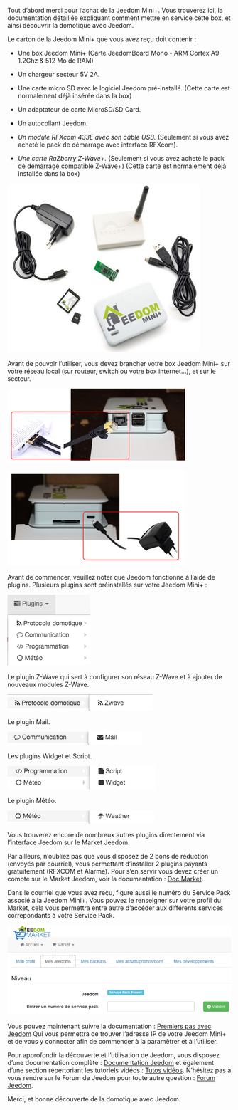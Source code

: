 Tout d’abord merci pour l’achat de la Jeedom Mini+. Vous trouverez ici, la documentation détaillée expliquant comment mettre en service cette box, et ainsi découvrir la domotique avec Jeedom.

Le carton de la Jeedom Mini+ que vous avez reçu doit contenir :

-   Une box Jeedom Mini+ (Carte JeedomBoard Mono - ARM Cortex A9 1.2Ghz & 512 Mo de RAM)

-   Un chargeur secteur 5V 2A.

-   Une carte micro SD avec le logiciel Jeedom pré-installé. (Cette carte est normalement déjà insérée dans la box)

-   Un adaptateur de carte MicroSD/SD Card.

-   Un autocollant Jeedom.

-   *Un module RFXcom 433E avec son câble USB.* (Seulement si vous avez acheté le pack de démarrage avec interface RFXcom).

-   *Une carte RaZberry Z-Wave+.* (Seulement si vous avez acheté le pack de démarrage compatible Z-Wave+) (Cette carte est normalement déjà installée dans la box)

![](../images/mini.demarrage01.png)

Avant de pouvoir l’utiliser, vous devez brancher votre box Jeedom Mini+ sur votre réseau local (sur routeur, switch ou votre box internet…), et sur le secteur.

![](../images/mini.demarrage02.png)

![](../images/mini.demarrage03.png)

Avant de commencer, veuillez noter que Jeedom fonctionne à l’aide de plugins. Plusieurs plugins sont préinstallés sur votre Jeedom Mini+ :

![](../images/mini.demarrage04.png)

Le plugin Z-Wave qui sert à configurer son réseau Z-Wave et à ajouter de nouveaux modules Z-Wave.

![](../images/mini.demarrage05.png)

Le plugin Mail.

![](../images/mini.demarrage06.png)

Les plugins Widget et Script.

![](../images/mini.demarrage07.png)

Le plugin Météo.

![](../images/mini.demarrage08.png)

Vous trouverez encore de nombreux autres plugins directement via l’interface Jeedom sur le Market Jeedom.

Par ailleurs, n’oubliez pas que vous disposez de 2 bons de réduction (envoyés par courriel), vous permettant d’installer 2 plugins payants gratuitement (RFXCOM et Alarme). Pour s’en servir vous devez créer un compte sur le Market Jeedom, voir la documentation : [Doc Market](https://jeedom.fr/doc_market.php).

Dans le courriel que vous avez reçu, figure aussi le numéro du Service Pack associé à la Jeedom Mini+. Vous pouvez le renseigner sur votre profil du Market, cela vous permettra entre autre d’accéder aux différents services correpondants à votre Service Pack.

![](../images/mini.demarrage09.png)

Vous pouvez maintenant suivre la documentation : [Premiers pas avec Jeedom](https://www.jeedom.fr/doc/documentation/premiers-pas/fr_FR/doc-premiers-pas.html) Qui vous permettra de trouver l’adresse IP de votre Jeedom Mini+ et de vous y connecter afin de commencer à la paramètrer et à l’utiliser.

Pour approfondir la découverte et l’utilisation de Jeedom, vous disposez d’une documentation complète : [Documentation Jeedom](https://jeedom.fr/doc) et également d’une section répertoriant les tutoriels vidéos : [Tutos vidéos](https://jeedom.fr/video.php). N’hésitez pas à vous rendre sur le Forum de Jeedom pour toute autre question : [Forum Jeedom](https://forum.jeedom.fr/).

Merci, et bonne découverte de la domotique avec Jeedom.

